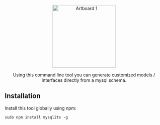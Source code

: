 <p align="center"> 
  
<img width="200" alt="Artboard 1" src="https://user-images.githubusercontent.com/32099630/85204257-76b72800-b328-11ea-8ca5-6e656b10841e.png">

<p align="center">Using this command line tool you can generate customized models / interfaces directly from a mysql schema.</p>

</p>

## Installation
Install this tool globally using npm:
```
sudo npm install mysql2ts -g
```
